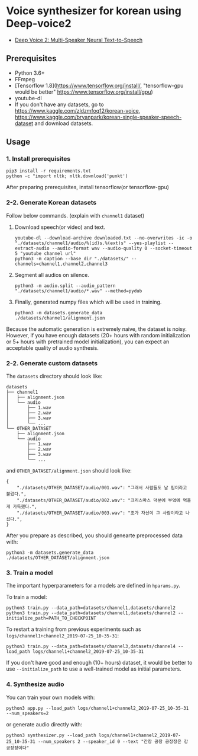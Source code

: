 Voice synthesizer for korean using Deep-voice2
====================================================================
- [Deep Voice 2: Multi-Speaker Neural Text-to-Speech](https://arxiv.org/abs/1705.08947)

## Prerequisites

- Python 3.6+
- FFmpeg
- [Tensorflow 1.8](https://www.tensorflow.org/install/, "tensorflow-gpu would be better" https://www.tensorflow.org/install/gpu)
- youtube-dl
- If you don't have any datasets, go to https://www.kaggle.com/zldzmfoq12/korean-voice, https://www.kaggle.com/bryanpark/korean-single-speaker-speech-dataset and download datasets.

## Usage

### 1. Install prerequisites

    pip3 install -r requirements.txt
    python -c "import nltk; nltk.download('punkt')
    
After preparing prerequisites, install tensorflow(or tensorflow-gpu)

### 2-2. Generate Korean datasets

Follow below commands. (explain with `channel1` dataset)

1. Download speech(or video) and text.

       youtube-dl --download-archive downloaded.txt --no-overwrites -ic -o "./datasets/channel1/audio/%(id)s.%(ext)s" --yes-playlist --extract-audio --audio-format wav --audio-quality 0 --socket-timeout 5 "youtube channel url"
       python3 -m caption --base_dir "./datasets/" --channels=channel1,channel2,channel3

2. Segment all audios on silence.

       python3 -m audio.split --audio_pattern "./datasets/channel1/audio/*.wav" --method=pydub

3. Finally, generated numpy files which will be used in training.

       python3 -m datasets.generate_data ./datasets/channel1/alignment.json

Because the automatic generation is extremely naive, the dataset is noisy. However, if you have enough datasets (20+ hours with random initialization or 5+ hours with pretrained model initialization), you can expect an acceptable quality of audio synthesis.

### 2-2. Generate custom datasets

The `datasets` directory should look like:

    datasets
    ├── channel1
    │   ├── alignment.json
    │   └── audio
    │       ├── 1.wav
    │       ├── 2.wav
    │       ├── 3.wav
    │       └── ...
    └── OTHER_DATASET
        ├── alignment.json
        └── audio
            ├── 1.wav
            ├── 2.wav
            ├── 3.wav
            └── ...
   
 and `OTHER_DATASET/alignment.json` should look like:

    {
        "./datasets/OTHER_DATASET/audio/001.wav": "그래서 사람들도 날 핍이라고 불렀다.",
        "./datasets/OTHER_DATASET/audio/002.wav": "크리스마스 덕분에 부엌에 먹을게 가득했다.",
        "./datasets/OTHER_DATASET/audio/003.wav": "조가 자신이 그 사람이라고 나섰다.",
    }
 
 
After you prepare as described, you should genearte preprocessed data with:

    python3 -m datasets.generate_data ./datasets/OTHER_DATASET/alignment.json
    
    
### 3. Train a model

The important hyperparameters for a models are defined in `hparams.py`.


To train a model:

    python3 train.py --data_path=datasets/channel1,datasets/channel2
    python3 train.py --data_path=datasets/channel1,datasets/channel2 --initialize_path=PATH_TO_CHECKPOINT

To restart a training from previous experiments such as `logs/channel1+channel2_2019-07-25_10-35-31`:

    python3 train.py --data_path=datasets/channel3,datasets/channel4 --load_path logs/channel1+channel2_2019-07-25_10-35-31

If you don't have good and enough (10+ hours) dataset, it would be better to use `--initialize_path` to use a well-trained model as initial parameters.

### 4. Synthesize audio

You can train your own models with:

    python3 app.py --load_path logs/channel1+channel2_2019-07-25_10-35-31 --num_speakers=2

or generate audio directly with:

    python3 synthesizer.py --load_path logs/channel1+channel2_2019-07-25_10-35-31 --num_speakers 2 --speaker_id 0 --text "간장 공장 공장장은 강 공장장이다"
